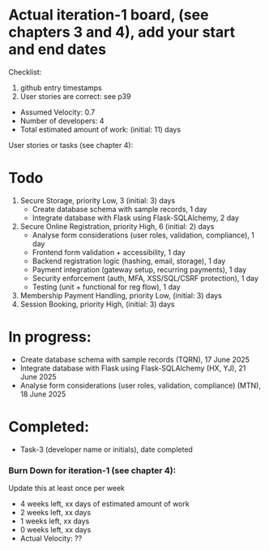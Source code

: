 # Actual iteration-1 board, (see chapters 3 and 4), add your start and end dates 

Checklist:
1. github entry timestamps
2. User stories are correct: see p39

* Assumed Velocity: 0.7
* Number of developers: 4
* Total estimated amount of work: (initial: 11) days

User stories or tasks (see chapter 4):
# Todo
1. Secure Storage, priority Low, 3 (initial: 3) days  
   - Create database schema with sample records, 1 day
   - Integrate database with Flask using Flask-SQLAlchemy, 2 day
2. Secure Online Registration, priority High, 6 (initial: 2) days  
   - Analyse form considerations (user roles, validation, compliance), 1 day
   - Frontend form validation + accessibility, 1 day 
   - Backend registration logic (hashing, email, storage), 1 day 
   - Payment integration (gateway setup, recurring payments), 1 day 
   - Security enforcement (auth, MFA, XSS/SQL/CSRF protection), 1 day 
   - Testing (unit + functional for reg flow), 1 day
3. Membership Payment Handling, priority Low, (initial: 3) days
4. Session Booking, priority High, (initial: 3) days

# In progress:
* Create database schema with sample records (TQRN), 17 June 2025
* Integrate database with Flask using Flask-SQLAlchemy (HX, YJ), 21 June 2025
* Analyse form considerations (user roles, validation, compliance) (MTN), 18 June 2025

# Completed:
* Task-3 (developer name or initials), date completed

### Burn Down for iteration-1 (see chapter 4):
Update this at least once per week
* 4 weeks left, xx days of estimated amount of work 
* 2 weeks left, xx days
* 1 weeks left, xx days
* 0 weeks left, xx days
* Actual Velocity: ??
